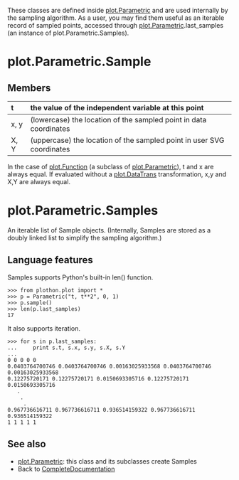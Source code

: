 These classes are defined inside [plot.Parametric](plotParametric.md) and are used internally by the sampling algorithm.  As a user, you may find them useful as an iterable record of sampled points, accessed through [plot.Parametric](plotParametric.md).last\_samples (an instance of plot.Parametric.Samples).

# plot.Parametric.Sample #

## Members ##

| t | the value of the independent variable at this point |
|:--|:----------------------------------------------------|
| x, y | (lowercase) the location of the sampled point in data coordinates |
| X, Y | (uppercase) the location of the sampled point in user SVG coordinates |

In the case of [plot.Function](plotFunction.md) (a subclass of [plot.Parametric](plotParametric.md)), t and x are always equal.  If evaluated without a [plot.DataTrans](plotDataTrans.md) transformation, x,y and X,Y are always equal.

# plot.Parametric.Samples #

An iterable list of Sample objects.  (Internally, Samples are stored as a doubly linked list to simplify the sampling algorithm.)

## Language features ##

Samples supports Python's built-in len() function.
```
>>> from plothon.plot import *
>>> p = Parametric("t, t**2", 0, 1)
>>> p.sample()
>>> len(p.last_samples)
17
```

It also supports iteration.
```
>>> for s in p.last_samples:
...     print s.t, s.x, s.y, s.X, s.Y
... 
0 0 0 0 0
0.0403764700746 0.0403764700746 0.00163025933568 0.0403764700746 0.00163025933568
0.12275720171 0.12275720171 0.0150693305716 0.12275720171 0.0150693305716
   .
    .
     .
0.967736616711 0.967736616711 0.936514159322 0.967736616711 0.936514159322
1 1 1 1 1
```

## See also ##

  * [plot.Parametric](plotParametric.md): this class and its subclasses create Samples
  * Back to [CompleteDocumentation](CompleteDocumentation.md)